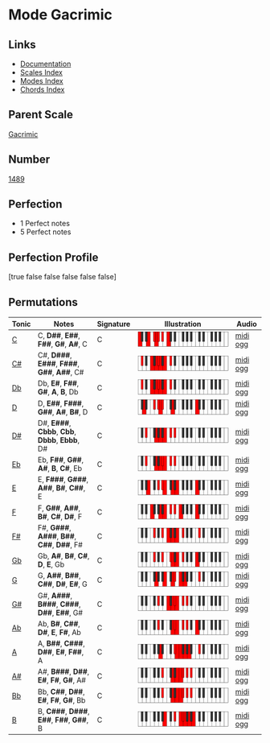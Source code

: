 # Mode Gacrimic

## Links

- [Documentation](index.md)
- [Scales Index](Scales.md)
- [Modes Index](Modes.md)
- [Chords Index](Chords.md)

## Parent Scale

[Gacrimic](ScaleGacrimic.md)

## Number

[1489](https://ianring.com/musictheory/scales/1489)

## Perfection

- 1 Perfect notes
- 5 Perfect notes

## Perfection Profile

[true false false false false false]

## Permutations

| Tonic | Notes | Signature | Illustration | Audio |
|-------|-------|-----------|--------------|-------|
| [C](ModeCNaturalGacrimic.md) | C, **D##**, **E##**, **F##**, **G#**, **A#**, C | C | ![CNaturalGacrimic](ModeCNaturalGacrimic.png) | [midi](ModeCNaturalGacrimic.mid) [ogg](ModeCNaturalGacrimic.ogg) |
| [C#](ModeCSharpGacrimic.md) | C#, **D###**, **E###**, **F###**, **G##**, **A##**, C# | C | ![CSharpGacrimic](ModeCSharpGacrimic.png) | [midi](ModeCSharpGacrimic.mid) [ogg](ModeCSharpGacrimic.ogg) |
| [Db](ModeDFlatGacrimic.md) | Db, **E#**, **F##**, **G#**, **A**, **B**, Db | C | ![DFlatGacrimic](ModeDFlatGacrimic.png) | [midi](ModeDFlatGacrimic.mid) [ogg](ModeDFlatGacrimic.ogg) |
| [D](ModeDNaturalGacrimic.md) | D, **E##**, **F###**, **G##**, **A#**, **B#**, D | C | ![DNaturalGacrimic](ModeDNaturalGacrimic.png) | [midi](ModeDNaturalGacrimic.mid) [ogg](ModeDNaturalGacrimic.ogg) |
| [D#](ModeDSharpGacrimic.md) | D#, **E###**, **Cbbb**, **Cbb**, **Dbbb**, **Ebbb**, D# | C | ![DSharpGacrimic](ModeDSharpGacrimic.png) | [midi](ModeDSharpGacrimic.mid) [ogg](ModeDSharpGacrimic.ogg) |
| [Eb](ModeEFlatGacrimic.md) | Eb, **F##**, **G##**, **A#**, **B**, **C#**, Eb | C | ![EFlatGacrimic](ModeEFlatGacrimic.png) | [midi](ModeEFlatGacrimic.mid) [ogg](ModeEFlatGacrimic.ogg) |
| [E](ModeENaturalGacrimic.md) | E, **F###**, **G###**, **A##**, **B#**, **C##**, E | C | ![ENaturalGacrimic](ModeENaturalGacrimic.png) | [midi](ModeENaturalGacrimic.mid) [ogg](ModeENaturalGacrimic.ogg) |
| [F](ModeFNaturalGacrimic.md) | F, **G##**, **A##**, **B#**, **C#**, **D#**, F | C | ![FNaturalGacrimic](ModeFNaturalGacrimic.png) | [midi](ModeFNaturalGacrimic.mid) [ogg](ModeFNaturalGacrimic.ogg) |
| [F#](ModeFSharpGacrimic.md) | F#, **G###**, **A###**, **B##**, **C##**, **D##**, F# | C | ![FSharpGacrimic](ModeFSharpGacrimic.png) | [midi](ModeFSharpGacrimic.mid) [ogg](ModeFSharpGacrimic.ogg) |
| [Gb](ModeGFlatGacrimic.md) | Gb, **A#**, **B#**, **C#**, **D**, **E**, Gb | C | ![GFlatGacrimic](ModeGFlatGacrimic.png) | [midi](ModeGFlatGacrimic.mid) [ogg](ModeGFlatGacrimic.ogg) |
| [G](ModeGNaturalGacrimic.md) | G, **A##**, **B##**, **C##**, **D#**, **E#**, G | C | ![GNaturalGacrimic](ModeGNaturalGacrimic.png) | [midi](ModeGNaturalGacrimic.mid) [ogg](ModeGNaturalGacrimic.ogg) |
| [G#](ModeGSharpGacrimic.md) | G#, **A###**, **B###**, **C###**, **D##**, **E##**, G# | C | ![GSharpGacrimic](ModeGSharpGacrimic.png) | [midi](ModeGSharpGacrimic.mid) [ogg](ModeGSharpGacrimic.ogg) |
| [Ab](ModeAFlatGacrimic.md) | Ab, **B#**, **C##**, **D#**, **E**, **F#**, Ab | C | ![AFlatGacrimic](ModeAFlatGacrimic.png) | [midi](ModeAFlatGacrimic.mid) [ogg](ModeAFlatGacrimic.ogg) |
| [A](ModeANaturalGacrimic.md) | A, **B##**, **C###**, **D##**, **E#**, **F##**, A | C | ![ANaturalGacrimic](ModeANaturalGacrimic.png) | [midi](ModeANaturalGacrimic.mid) [ogg](ModeANaturalGacrimic.ogg) |
| [A#](ModeASharpGacrimic.md) | A#, **B###**, **D##**, **E#**, **F#**, **G#**, A# | C | ![ASharpGacrimic](ModeASharpGacrimic.png) | [midi](ModeASharpGacrimic.mid) [ogg](ModeASharpGacrimic.ogg) |
| [Bb](ModeBFlatGacrimic.md) | Bb, **C##**, **D##**, **E#**, **F#**, **G#**, Bb | C | ![BFlatGacrimic](ModeBFlatGacrimic.png) | [midi](ModeBFlatGacrimic.mid) [ogg](ModeBFlatGacrimic.ogg) |
| [B](ModeBNaturalGacrimic.md) | B, **C###**, **D###**, **E##**, **F##**, **G##**, B | C | ![BNaturalGacrimic](ModeBNaturalGacrimic.png) | [midi](ModeBNaturalGacrimic.mid) [ogg](ModeBNaturalGacrimic.ogg) |
